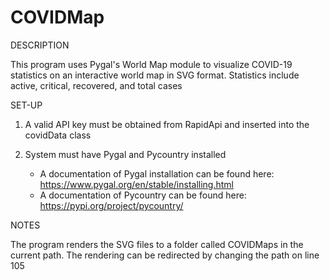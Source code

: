 # COVIDMap


DESCRIPTION

This program uses Pygal's World Map module to visualize COVID-19 statistics on an interactive world map in SVG format. Statistics include active, critical, recovered, and total cases

SET-UP
1. A valid API key must be obtained from RapidApi and inserted into the covidData class
2. System must have Pygal and Pycountry installed

    - A documentation of Pygal installation can be found here: https://www.pygal.org/en/stable/installing.html
    - A documentation of Pycountry can be found here: https://pypi.org/project/pycountry/

NOTES

The program renders the SVG files to a folder called COVIDMaps in the current path. The rendering can be redirected by changing the path on line 105

